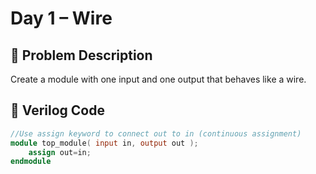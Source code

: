 # Day 1 – Wire

## 🎯 Problem Description
Create a module with one input and one output that behaves like a wire.

## 📄 Verilog Code
```verilog
//Use assign keyword to connect out to in (continuous assignment)
module top_module( input in, output out );
    assign out=in;
endmodule
